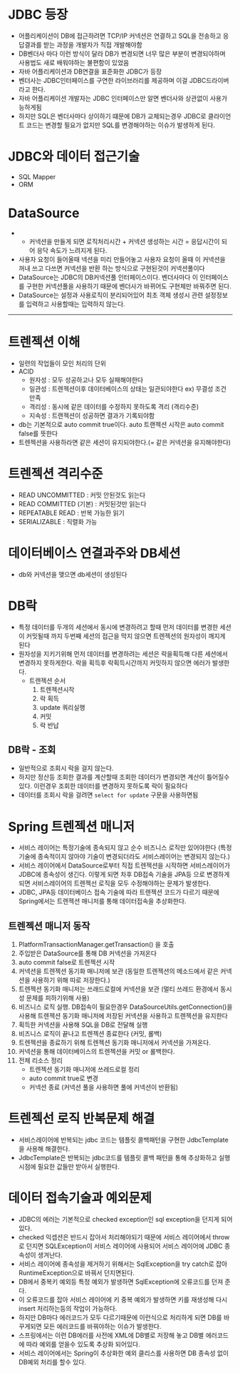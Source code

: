 # JDBC 등장
- 어플리케이션이 DB에 접근하려면 TCP/IP 커넥션은 연결하고 SQL을 전송하고 응답결과를 받는 과정을 개발자가 직접 개발해야함
- DB벤더사 마다 이런 방식이 달라 DB가 변경되면 너무 많은 부분이 변경되야하며 사용법도  새로 배워야하는 불편함이 있었음
- 자바 어플리케이션과 DB연결을 표준화한 JDBC가 등장
- 벤더사는 JDBC인터페이스를 구연한 라이브러리를 제공하며 이걸 JDBC드라이버라고 한다.
- 자바 어플리케이션 개발자는 JDBC 인터페이스만 알면 벤더사와 상관없이 사용가능하게됨
- 하지만 SQL은 벤더사마다 상이하기 떄문에 DB가 교체되는경우 JDBC로 클라이언트 코드는 변경할 필요가 없지만 SQL를 변경해야하는 이슈가 발생하게 된다.

# JDBC와 데이터 접근기술
- SQL Mapper
- ORM

# DataSource
- - 커넥션을 만들게 되면 로직처리시간 + 커넥션 생성하는 시간 = 응답시간이 되어 응닥 속도가 느려지게 된다.
- 사용자 요청이 들어올때 넥션을 미리 만들어놓고 사용자 요청이 올때 이 커넥션을 꺼내 쓰고 다쓰면 커넥션을 반환 하는 방식으로 구현된것이 커넥션풀이다
- DataSource는 JDBC의 DB커넥션풀 인터페이스이다. 벤더사마다 이 인터페이스를 구현한 커넥션풀을 사용하기 때문에 벤더사가 바뀌어도 구현체만 바꿔주면 된다.
- DataSource는 설정과 사용로직이 분리되어있어 최초 객체 생성시 관련 설정정보를 입력하고 사용할때는 입력하지 않는다.

---

# 트렌젝션 이해
- 일련의 작업들이 모인 처리의 단위
- ACID
  - 원자성 : 모두 성공하고나 모두 실패해야한다
  - 일관성 : 트렌젝션이후 데이터베이스의 상태는 일관되야한다 ex) 무결성 조건 만족
  - 격리성 : 동시에 같은 데이터를 수정하지 못하도록 격리 (격리수준)
  - 지속성 : 트랜젝션이 성공하면 결과가 기록되야함
- db는 기본적으로 auto commit true이다. auto 트랜젝션 시작은 auto commit false를 뜻한다 
- 트렌젝션을 사용하라면 같은 세션이 유지되야한다.(= 같은 커넥션을 유지해야한다)

# 트렌젝션 격리수준
- READ UNCOMMITTED : 커밋 안된것도 읽는다
- READ COMMITTED (기본) : 커밋된것만 읽는다
- REPEATABLE READ : 반복 가능한 읽기
- SERIALIZABLE : 직렬화 가능

# 데이터베이스 연결과주와 DB세션
- db와 커넥션을 맺으면 db세션이 생성된다

# DB락
- 특정 데이터를 두개의 세션에서 동시에 변경하려고 할때 먼저 데이터를 변경한 세션이 커밋될때 까지 두번째 세션의 접근을 막지 않으면 트렌젝션의 원자성이 깨지게 된다
- 원자성을 지키기위해 먼저 데이터를 변경하려는 세션은 락을획득해 다른 세션에서 변경하지 못하게한다. 락을 획득후 락획득시간까지 커밋하지 않으면 에러가 발생한다.
    - 트렌젝션 순서
      1. 트렌젝션시작 
      2. 락 획득
      3. update 쿼리실행 
      4. 커밋
      5. 락 반납 
## DB락 - 조회
- 일반적으로 조회시 락을 걸지 않는다.
- 하지만 정산등 조회한 결과를 계산할때 조회한 데이터가 변경되면 계산이 틀어질수 있다. 이런경우 조회한 데이터를 변경하지 못하도록 락이 필요하다 
- 데이터를 조회시 락을 걸려면 `select for update` 구문을 사용하면됨

# Spring 트렌젝션 매니저
- 서비스 레이어는 특정기술에 종속되지 않고 순수 비즈니스 로직만 있어야한다 (특정기술에 종속적이지 않아야 기술이 변경되더라도 서비스레이어는 변경되지 않는다.)
- 서비스 레이어에서 DataSource로부터 직접 트렌젝션을 시작하면 서비스레이어가 JDBC에 종속성이 생긴다. 이렇게 되면 차후 DB접속 기술을 JPA등 으로 변경하게 되면 서비스레이어의 트렌젝선 로직을 모두 수정해야하는 문제가 발생한다.  
- JDBC, JPA등 데이터베이스 접속 기술에 따라 트렌젝션 코드가 다르기 때문에 Spring에서는 트렌젝션 매니저를 통해 데이터접속을 추상화한다.

## 트렌젝션 매니저 동작
  1. PlatformTransactionManager.getTransaction() 을 호출
  2. 주입받은 DataSource를 통해 DB 커넥션을 가져온다
  3. auto commit false로 트렌젝션 시작
  4. 커넥션을 트렌젝션 동기화 매니저에 보관 (동일한 트렌젝션의 메소드에서 같은 커넥션을 사용하기 위해 따로 저장한다.)
  5. 트렌젝션 동기화 매니저는 쓰래드로컬에 커넥션을 보관 (멀티 쓰레드 환경에서 동시성 문제를 피하기위해 사용)
  6. 비즈니스 로직 실행. DB접속이 필요한경우 DataSourceUtils.getConnection()을 사용해 트렌젝션 동기화 매니저에 저장된 커넥션을 사용하고 트렌젝션을 유지한다
  7. 획득한 커넥션을 사용해 SQL을 DB로 전달해 실행 
  8. 비즈니스 로직이 끝나고 트렌젝션 종료한다 (커밋, 롤백)
  9. 트렌젝션을 종료하기 위해 트렌젝션 동기화 매니저에서 커넥션을 가져온다.
  10. 커넥션을 통해 데이터베이스의 트렌젝션을 커밋 or 롤백한다.
  11. 전체 리소스 정리
      - 트렌젝션 동기화 매니저에 쓰레드로컬 정리
      - auto commit true로 변경
      - 커넥션 종료 (커넥션 풀을 사용하면 풀에 커넥션이 반환됨)
  
# 트렌젝선 로직 반복문제 해결
- 서비스레이어에 반복되는 jdbc 코드는 템플릿 콜백패턴을 구현한 JdbcTemplate을 사용해 해결한다.
- JdbcTemplate은 반복되는 jdbc코드를 템플릿 콜백 패턴을 통해 추상화하고 실행시점에 필요한 값들만 받아서 실행한다.

# 데이터 접속기술과 예외문제
- JDBC의 에러는 기본적으로 checked exception인 sql exception을 던지게 되어있다.
- checked 익셉션은 반드시 잡아서 처리해야되기 때문에 서비스 레이어에서 throw 로 던지면 SQLException이 서비스 레이어에 사용되어 서비스 레이어에 JDBC 종속성이 생겨난다.
- 서비스 레이어에 종속성을 제거하기 위해서는 SqlException을 try catch로 잡아 RuntimeException으로 바꿔서 던지면된다.
- DB에서 중복키 예외등 특정 예외가 발생하면 SqlException에 오류코드를 던져 준다. 
- 이 오류코드를 잡아 서비스 레이어에 키 중복 예외가 발생하면 키를 재생성해 다시 insert 처리하는등의 작업이 가능하다.
- 하지만 DB마다 에러코드가 모두 다르기때문에 이런식으로 처리하게 되면 DB를 바꾸게되면 모든 에러코드를 바꿔야하는 이슈가 발생한다.
- 스프링에서는 이런 DB에러를 사전에 XML에 DB별로 저장해 놓고 DB별 에러코드에 따라 예외를 얻을수 있도록 추상화 되어있다.
- 서비스 레이어에서는 Spring이 추상화한 예외 클리스를 사용하면 DB 종속성 없이 DB예외 처리를 할수 있다.